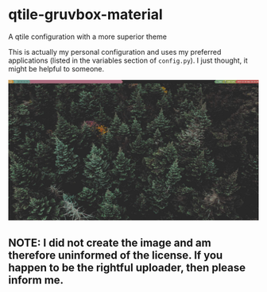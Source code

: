 # qtile-gruvbox-material
A qtile configuration with a more superior theme

This is actually my personal configuration and uses my preferred applications (listed in the variables section of `config.py`).
I just thought, it might be helpful to someone.

![shcreensot](screenshot.jpg)

## NOTE: I did not create the image and am therefore uninformed of the license. If you happen to be the rightful uploader, then please inform me.
